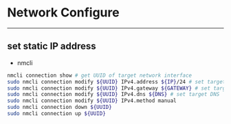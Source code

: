 # Network Configure

---

## set static IP address

- nmcli

```bash
nmcli connection show # get UUID of target network interface
sudo nmcli connection modify ${UUID} IPv4.address ${IP}/24 # set target IP
sudo nmcli connection modify ${UUID} IPv4.gateway ${GATEWAY} # set target gateway
sudo nmcli connection modify ${UUID} IPv4.dns ${DNS} # set target DNS
sudo nmcli connection modify ${UUID} IPv4.method manual
sudo nmcli connection down ${UUID}
sudo nmcli connection up ${UUID}
```
